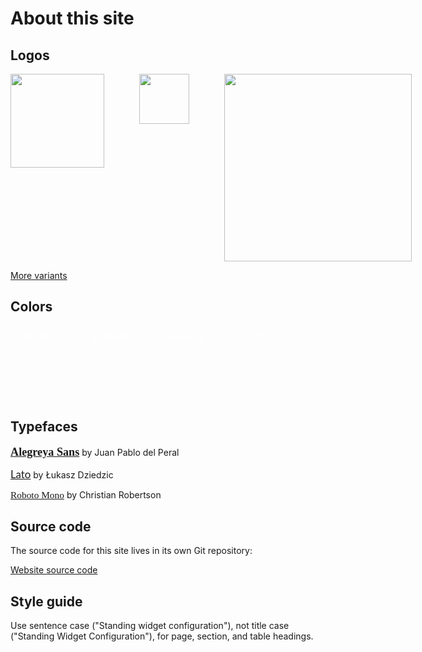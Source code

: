 # About this site

## Logos

<div style="display: flex;">
  <img style="width: 150px; margin-right: 4em;" src="{{site.prefix}}/images/skupper-logo.svg"/>
  <img style="width: 80px; margin-right: 4em;" src="{{site.prefix}}/images/skupper-logo-vertical.svg"/>
  <img style="width: 300px;" src="{{site.prefix}}/images/skupper-logo-horizontal.svg"/>
</div>

[More variants](https://design.jboss.org/skupper/)

## Colors

<div style="display: flex;">
  <div style="padding: 10px; width: 100px; height: 100px; background-color: var(--footer-background-color); color: white;">#365263</div>
  <div style="padding: 10px; width: 100px; height: 100px; background-color: var(--link-color); color: white;">#085d91</div>
  <div style="padding: 10px; width: 100px; height: 100px; background-color: var(--accent-color-1); color: white;">#5eba7d</div>
  <div style="padding: 10px; width: 100px; height: 100px; background-color: var(--accent-color-2); color: white;">#f08275</div>
</div>

## Typefaces

<a style="font-family: 'Alegreya Sans'; font-size: 1.3em; font-weight: 700;" href="https://fonts.google.com/specimen/Alegreya+Sans">Alegreya Sans</a> by Juan Pablo del Peral

<a style="font-family: 'Lato'; font-size: 1.2em;" href="https://fonts.google.com/specimen/Lato">Lato</a> by Łukasz Dziedzic

<a style="font-family: 'Roboto Mono'; font-size: 1.1em;" href="https://fonts.google.com/specimen/Roboto+Mono">Roboto Mono</a> by Christian Robertson

## Source code

The source code for this site lives in its own Git repository:

[Website source code](https://github.com/skupperproject/skupper-website)

## Style guide

Use sentence case ("Standing widget configuration"), not title case
("Standing Widget Configuration"), for page, section, and table
headings.

